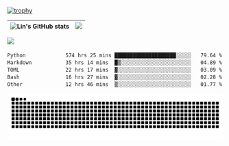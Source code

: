 [![trophy](https://github-profile-trophy.vercel.app/?username=ocss884&column=7)](https://github.com/ocss884)

| ![Lin's GitHub stats](https://github-readme-stats.vercel.app/api?username=ocss884&show_icons=true&hide_border=True&count_private=true) | ![](https://github-readme-streak-stats.herokuapp.com?user=ocss884&hide_border=true&date_format=M%20j%5B%2C%20Y%5D&ring=7EDDCF&fire=7EDDCF") |
| ------------------------------------------------------------ | ------------------------------------------------------------ |

![](https://komarev.com/ghpvc/?username=ocss884&color=brightgreen)

<!--START_SECTION:waka-->

```txt
Python             574 hrs 25 mins ████████████████████░░░░░   79.64 %
Markdown           35 hrs 14 mins  █▒░░░░░░░░░░░░░░░░░░░░░░░   04.89 %
TOML               22 hrs 17 mins  ▓░░░░░░░░░░░░░░░░░░░░░░░░   03.09 %
Bash               16 hrs 27 mins  ▓░░░░░░░░░░░░░░░░░░░░░░░░   02.28 %
Other              12 hrs 46 mins  ▒░░░░░░░░░░░░░░░░░░░░░░░░   01.77 %
```

<!--END_SECTION:waka-->

<p align="center">
   <img src="https://github.com/ocss884/ocss884/blob/output/github-snake.svg" alt="snake">
</p>
